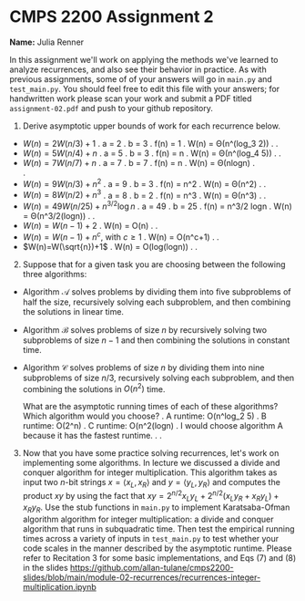 # CMPS 2200 Assignment 2

**Name:** Julia Renner

In this assignment we'll work on applying the methods we've learned to analyze recurrences, and also see their behavior
in practice. As with previous 
assignments, some of of your answers will go in `main.py` and `test_main.py`. You
should feel free to edit this file with your answers; for handwritten
work please scan your work and submit a PDF titled `assignment-02.pdf`
and push to your github repository.


1. Derive asymptotic upper bounds of work for each recurrence below.
  * $W(n)=2W(n/3)+1$
.  a = 2
.  b = 3
.  f(n) = 1
.  W(n) = Θ(n^(log_3 2))
.
.  
  * $W(n)=5W(n/4)+n$
.  a = 5
.  b = 3
.  f(n) = n
.  W(n) = Θ(n^(log_4 5))
.
.
  * $W(n)=7W(n/7)+n$
.  a = 7
.  b = 7
.  f(n) = n
.  W(n) = Θ(nlogn)
.  
.  
  * $W(n)=9W(n/3)+n^2$
.  a = 9
.  b = 3
.  f(n) = n^2
.  W(n) = Θ(n^2)
.
.
  * $W(n)=8W(n/2)+n^3$
.  a = 8
.  b = 2
.  f(n) = n^3
.  W(n) = Θ(n^3)
.
.
  * $W(n)=49W(n/25)+n^{3/2}\log n$
.  a = 49
.  b = 25
.  f(n) = n^3/2 logn
.  W(n) = Θ(n^3/2(logn))
.
.
  * $W(n)=W(n-1)+2$
.  W(n) = O(n)
.
.
  * $W(n)= W(n-1)+n^c$, with $c\geq 1$
.  W(n) = O(n^c+1)
.
.
  * $W(n)=W(\sqrt{n})+1$
.  W(n) = O(log(logn))
.
.
2. Suppose that for a given task you are choosing between the following three algorithms:

  * Algorithm $\mathcal{A}$ solves problems by dividing them into
      five subproblems of half the size, recursively solving each
      subproblem, and then combining the solutions in linear time.
    
  * Algorithm $\mathcal{B}$ solves problems of size $n$ by
      recursively solving two subproblems of size $n-1$ and then
      combining the solutions in constant time.
    
  * Algorithm $\mathcal{C}$ solves problems of size $n$ by dividing
      them into nine subproblems of size $n/3$, recursively solving
      each subproblem, and then combining the solutions in $O(n^2)$
      time.

    What are the asymptotic running times of each of these algorithms?
    Which algorithm would you choose?
.  A runtime: O(n^log_2 5)
.  B runtime: O(2^n)
.  C runtime: O(n^2(logn)
.  I would choose algorithm A because it has the fastest runtime.
.
.
3. Now that you have some practice solving recurrences, let's work on
  implementing some algorithms. In lecture we discussed a divide and
  conquer algorithm for integer multiplication. This algorithm takes
  as input two $n$-bit strings $x = \langle x_L, x_R\rangle$ and
  $y=\langle y_L, y_R\rangle$ and computes the product $xy$ by using
  the fact that $xy = 2^{n/2}x_Ly_L + 2^{n/2}(x_Ly_R+x_Ry_L) +
  x_Ry_R.$ Use the
  stub functions in `main.py` to implement Karatsaba-Ofman algorithm algorithm for integer
  multiplication: a divide and conquer algorithm that runs in
  subquadratic time. Then test the empirical running times across a
  variety of inputs in `test_main.py` to test whether your code scales in the manner
  described by the asymptotic runtime. Please refer to Recitation 3 for some basic implementations, and Eqs (7) and (8) in the slides https://github.com/allan-tulane/cmps2200-slides/blob/main/module-02-recurrences/recurrences-integer-multiplication.ipynb
 
 



